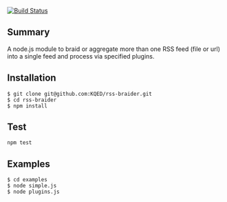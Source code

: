 [![Build Status](https://travis-ci.org/KQED/rss-braider.svg?branch=master)](https://travis-ci.org/KQED/rss-braider)

## Summary
A node.js module to braid or aggregate more than one RSS feed (file or url) into a single feed and process via specified plugins.

## Installation
```
$ git clone git@github.com:KQED/rss-braider.git
$ cd rss-braider
$ npm install
```
## Test
`npm test`

## Examples
```
$ cd examples
$ node simple.js
$ node plugins.js
```

